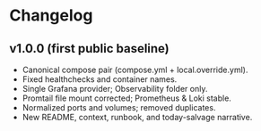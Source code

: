 # Changelog

## v1.0.0 (first public baseline)
- Canonical compose pair (compose.yml + local.override.yml).
- Fixed healthchecks and container names.
- Single Grafana provider; Observability folder only.
- Promtail file mount corrected; Prometheus & Loki stable.
- Normalized ports and volumes; removed duplicates.
- New README, context, runbook, and today-salvage narrative.

